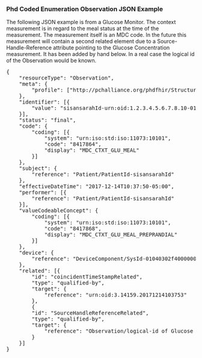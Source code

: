 ### Phd Coded Enumeration Observation JSON Example
The following JSON example is from a Glucose Monitor. The context measurement is in regard to the meal status at the time of the measurement. The measurement itself is an MDC code. In the future this measurement will contain a second related element due to a Source-Handle-Reference attribute pointing to the Glucose Concentration measurement. It has been added by hand below. In a real case the logical id of the Observation would be known.

<pre>
{
	"resourceType": "Observation",
	"meta": {
		"profile": ["http://pchalliance.org/phdfhir/StructureDefinition/PhdCodedEnumerationObservation"]
	},
	"identifier": [{
		"value": "sisansarahId-urn:oid:1.2.3.4.5.6.7.8.10-01040302f4000000-8417864-20171214103752-8417868"
	}],
	"status": "final",
	"code": {
		"coding": [{
			"system": "urn:iso:std:iso:11073:10101",
			"code": "8417864",
			"display": "MDC_CTXT_GLU_MEAL"
		}]
	},
	"subject": {
		"reference": "Patient/PatientId-sisansarahId"
	},
	"effectiveDateTime": "2017-12-14T10:37:50-05:00",
	"performer": [{
		"reference": "Patient/PatientId-sisansarahId"
	}],
	"valueCodeableConcept": {
		"coding": [{
			"system": "urn:iso:std:iso:11073:10101",
			"code": "8417868",
			"display": "MDC_CTXT_GLU_MEAL_PREPRANDIAL"
		}]
	},
	"device": {
		"reference": "DeviceComponent/SysId-01040302f4000000"
	},
	"related": [{
		"id": "coincidentTimeStampRelated",
		"type": "qualified-by",
		"target": {
			"reference": "urn:oid:3.14159.20171214103753"
		},
		{
		"id": "SourceHandleReferenceRelated",
		"type": "qualified-by",
		"target": {
			"reference": "Observation/logical-id of Glucose concentration measurement"
		}
	}]
}
</pre>
